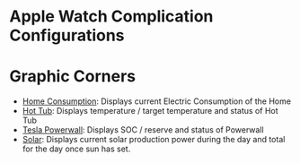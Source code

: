 # Apple Watch Complication Configurations

# Graphic Corners
* [Home Consumption](graphic_corner_home_consumption.md): Displays current Electric Consumption of the Home
* [Hot Tub](graphic_corner_hot_tub.md): Displays temperature / target temperature and status of Hot Tub
* [Tesla Powerwall](graphic_corner_powerwall.md): Displays SOC / reserve and status of Powerwall
* [Solar](graphic_corner_solar.md): Displays current solar production power during the day and total for the day once sun has set.
